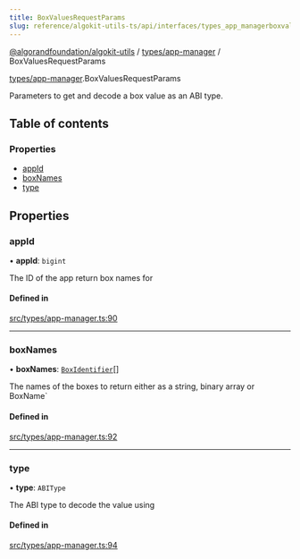 ```yaml
---
title: BoxValuesRequestParams
slug: reference/algokit-utils-ts/api/interfaces/types_app_managerboxvaluesrequestparams
---
```

[@algorandfoundation/algokit-utils](/reference/algokit-utils-ts/api/overview) / [types/app-manager](/reference/algokit-utils-ts/api/modules/types_app_manager/) / BoxValuesRequestParams



[types/app-manager](/reference/algokit-utils-ts/api/modules/types_app_manager/).BoxValuesRequestParams

Parameters to get and decode a box value as an ABI type.

## Table of contents

### Properties

- [appId](#appid)
- [boxNames](#boxnames)
- [type](#type)

## Properties

### appId

• **appId**: `bigint`

The ID of the app return box names for

#### Defined in

[src/types/app-manager.ts:90](https://github.com/algorandfoundation/algokit-utils-ts/blob/main/src/types/app-manager.ts#L90)

___

### boxNames

• **boxNames**: [`BoxIdentifier`](/reference/algokit-utils-ts/api/modules/types_app_manager/#boxidentifier)[]

The names of the boxes to return either as a string, binary array or BoxName`

#### Defined in

[src/types/app-manager.ts:92](https://github.com/algorandfoundation/algokit-utils-ts/blob/main/src/types/app-manager.ts#L92)

___

### type

• **type**: `ABIType`

The ABI type to decode the value using

#### Defined in

[src/types/app-manager.ts:94](https://github.com/algorandfoundation/algokit-utils-ts/blob/main/src/types/app-manager.ts#L94)